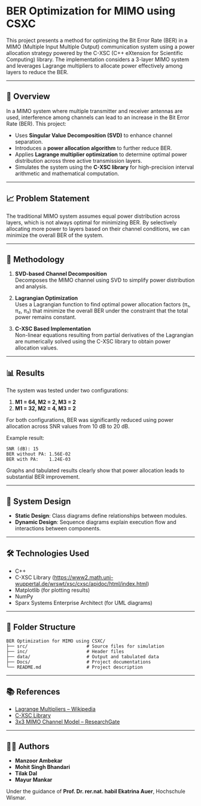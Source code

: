 # BER Optimization for MIMO using CSXC

This project presents a method for optimizing the Bit Error Rate (BER) in a MIMO (Multiple Input Multiple Output) communication system using a power allocation strategy powered by the C-XSC (C++ eXtension for Scientific Computing) library. The implementation considers a 3-layer MIMO system and leverages Lagrange multipliers to allocate power effectively among layers to reduce the BER.

---

## 📌 Overview

In a MIMO system where multiple transmitter and receiver antennas are used, interference among channels can lead to an increase in the Bit Error Rate (BER). This project:

- Uses **Singular Value Decomposition (SVD)** to enhance channel separation.
- Introduces a **power allocation algorithm** to further reduce BER.
- Applies **Lagrange multiplier optimization** to determine optimal power distribution across three active transmission layers.
- Simulates the system using the **C-XSC library** for high-precision interval arithmetic and mathematical computation.

---

## 📈 Problem Statement

The traditional MIMO system assumes equal power distribution across layers, which is not always optimal for minimizing BER. By selectively allocating more power to layers based on their channel conditions, we can minimize the overall BER of the system.

---

## 🔧 Methodology

1. **SVD-based Channel Decomposition**  
   Decomposes the MIMO channel using SVD to simplify power distribution and analysis.

2. **Lagrangian Optimization**  
   Uses a Lagrangian function to find optimal power allocation factors (π₁, π₂, π₃) that minimize the overall BER under the constraint that the total power remains constant.

3. **C-XSC Based Implementation**  
   Non-linear equations resulting from partial derivatives of the Lagrangian are numerically solved using the C-XSC library to obtain power allocation values.

---

## 📊 Results

The system was tested under two configurations:

1. **M1 = 64, M2 = 2, M3 = 2**
2. **M1 = 32, M2 = 4, M3 = 2**

For both configurations, BER was significantly reduced using power allocation across SNR values from 10 dB to 20 dB.

Example result:
```
SNR (dB): 15
BER without PA: 1.56E-02
BER with PA:    1.24E-03
```

Graphs and tabulated results clearly show that power allocation leads to substantial BER improvement.

---

## 🧩 System Design

- **Static Design**: Class diagrams define relationships between modules.
- **Dynamic Design**: Sequence diagrams explain execution flow and interactions between components.

---

## 🛠️ Technologies Used

- C++
- C-XSC Library (https://www2.math.uni-wuppertal.de/wrswt/xsc/cxsc/apidoc/html/index.html)
- Matplotlib (for plotting results)
- NumPy
- Sparx Systems Enterprise Architect (for UML diagrams)

---

## 📁 Folder Structure

```
BER Optimization for MIMO using CSXC/
├── src/                      # Source files for simulation
├── inc/                      # Header files
├── data/                     # Output and tabulated data
├── Docs/                     # Project documentations
└── README.md                 # Project description
```

---

## 📚 References

- [Lagrange Multipliers – Wikipedia](https://en.wikipedia.org/wiki/Lagrange_multiplier#Example_1)
- [C-XSC Library](http://www2.math.uni-wuppertal.de/wrswt/xsc/cxsc/apidoc/html/index.html)
- [3x3 MIMO Channel Model – ResearchGate](https://www.researchgate.net/figure/Representation-of-3X3-MIMO-channel_fig1_322070644)

---

## 👨‍🎓 Authors

- **Manzoor Ambekar**  
- **Mohit Singh Bhandari**
- **Tilak Dal**  
- **Mayur Mankar**

Under the guidance of **Prof. Dr. rer.nat. habil Ekatrina Auer**, Hochschule Wismar.
